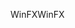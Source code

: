 <span data-ttu-id="dea2f-101">WinFX</span><span class="sxs-lookup"><span data-stu-id="dea2f-101">WinFX</span></span>